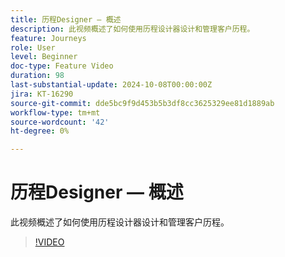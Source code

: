 ```yaml
---
title: 历程Designer — 概述
description: 此视频概述了如何使用历程设计器设计和管理客户历程。
feature: Journeys
role: User
level: Beginner
doc-type: Feature Video
duration: 98
last-substantial-update: 2024-10-08T00:00:00Z
jira: KT-16290
source-git-commit: dde5bc9f9d453b5b3df8cc3625329ee81d1889ab
workflow-type: tm+mt
source-wordcount: '42'
ht-degree: 0%

---
```



# 历程Designer — 概述

此视频概述了如何使用历程设计器设计和管理客户历程。

>[!VIDEO](https://video.tv.adobe.com/v/3432672/?learn=on)
